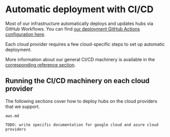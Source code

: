 # Automatic deployment with CI/CD

Most of our infrastructure automatically deploys and updates hubs via GitHub Workflows.
You can find [our deployment GitHub Actions configuration here](https://github.com/2i2c-org/infrastructure/blob/master/.github/workflows/deploy-hubs.yaml).

Each cloud provider requires a few cloud-specific steps to set up automatic deployment.

More information about our general CI/CD machinery is available in the [corresponding
reference section](/reference/ci-cd.md).

## Running the CI/CD machinery on each cloud provider

The following sections cover how to deploy hubs on the cloud providers that we support.

```{toctree}
aws.md
```

```{note}
TODO: write specific documentation for google cloud and azure cloud providers
```
